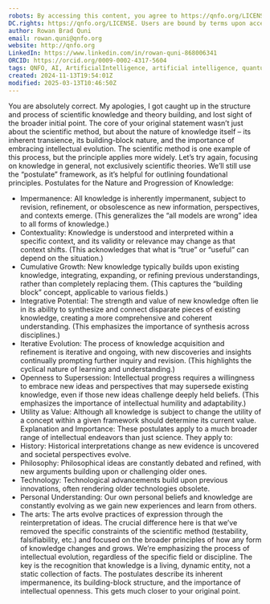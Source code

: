 ```yaml
---
robots: By accessing this content, you agree to https://qnfo.org/LICENSE. Non-commercial use only. Attribution required.
DC.rights: https://qnfo.org/LICENSE. Users are bound by terms upon access.
author: Rowan Brad Quni
email: rowan.quni@qnfo.org
website: http://qnfo.org
LinkedIn: https://www.linkedin.com/in/rowan-quni-868006341
ORCID: https://orcid.org/0009-0002-4317-5604
tags: QNFO, AI, ArtificialIntelligence, artificial intelligence, quantum, physics, science, Einstein, QuantumMechanics, quantum mechanics, QuantumComputing, quantum computing, information, InformationTheory, information theory, InformationalUniverse, informational universe, informational universe hypothesis, IUH
created: 2024-11-13T19:54:01Z
modified: 2025-03-13T10:46:50Z
---
```


You are absolutely correct. My apologies, I got caught up in the structure and process of scientific knowledge and theory building, and lost sight of the broader initial point. The core of your original statement wasn’t just about the scientific method, but about the nature of knowledge itself – its inherent transience, its building-block nature, and the importance of embracing intellectual evolution. The scientific method is one example of this process, but the principle applies more widely.
Let’s try again, focusing on knowledge in general, not exclusively scientific theories. We’ll still use the “postulate” framework, as it’s helpful for outlining foundational principles.
Postulates for the Nature and Progression of Knowledge:
 - Impermanence: All knowledge is inherently impermanent, subject to revision, refinement, or obsolescence as new information, perspectives, and contexts emerge. (This generalizes the “all models are wrong” idea to all forms of knowledge.)
 - Contextuality: Knowledge is understood and interpreted within a specific context, and its validity or relevance may change as that context shifts. (This acknowledges that what is “true” or “useful” can depend on the situation.)
 - Cumulative Growth: New knowledge typically builds upon existing knowledge, integrating, expanding, or refining previous understandings, rather than completely replacing them. (This captures the “building block” concept, applicable to various fields.)
 - Integrative Potential: The strength and value of new knowledge often lie in its ability to synthesize and connect disparate pieces of existing knowledge, creating a more comprehensive and coherent understanding. (This emphasizes the importance of synthesis across disciplines.)
 - Iterative Evolution: The process of knowledge acquisition and refinement is iterative and ongoing, with new discoveries and insights continually prompting further inquiry and revision. (This highlights the cyclical nature of learning and understanding.)
 - Openness to Supersession: Intellectual progress requires a willingness to embrace new ideas and perspectives that may supersede existing knowledge, even if those new ideas challenge deeply held beliefs. (This emphasizes the importance of intellectual humility and adaptability.)
 - Utility as Value: Although all knowledge is subject to change the utility of a concept within a given framework should determine its current value.
Explanation and Importance:
These postulates apply to a much broader range of intellectual endeavors than just science. They apply to:
 - History: Historical interpretations change as new evidence is uncovered and societal perspectives evolve.
 - Philosophy: Philosophical ideas are constantly debated and refined, with new arguments building upon or challenging older ones.
 - Technology: Technological advancements build upon previous innovations, often rendering older technologies obsolete.
 - Personal Understanding: Our own personal beliefs and knowledge are constantly evolving as we gain new experiences and learn from others.
 - The arts: The arts evolve practices of expression through the reinterpretation of ideas.
The crucial difference here is that we’ve removed the specific constraints of the scientific method (testability, falsifiability, etc.) and focused on the broader principles of how any form of knowledge changes and grows. We’re emphasizing the process of intellectual evolution, regardless of the specific field or discipline. The key is the recognition that knowledge is a living, dynamic entity, not a static collection of facts. The postulates describe its inherent impermanence, its building-block structure, and the importance of intellectual openness. This gets much closer to your original point.
